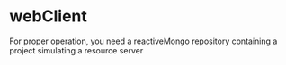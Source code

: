 # webClient
 
For proper operation, you need a reactiveMongo repository containing a project simulating a resource server
